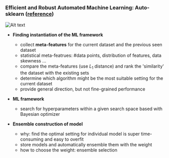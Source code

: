 ### Efficient and Robust Automated Machine Learning: Auto-sklearn ([reference]( https://papers.nips.cc/paper/5872-efficient-and-robust-automated-machine-learning.pdf))
![Alt text](./1526565560266.png)






- **Finding instantiation of the ML framework**
	- collect **meta-features** for the current dataset and the previous seen dataset
	- statistical meta-featrues: #data points, distribution of features, data skewness ...
	- compare the meta-features (use $L_1$ distance) and rank the 'similarity' the dataset with the existing sets
	- determine which algorithm might be the most suitable setting for the current dataset
	- provide general direction, but not fine-grained performance


- **ML framework**
	- search for hyperparameters within a given search space based with Bayesian optimizer

-  **Ensemble construction of model**
	- why: find the optimal setting for individual model is super time-consuming and easy to overfit
	- store models and automatically ensemble them with the weight
	- how to choose the weight: ensemble selection 
